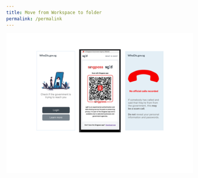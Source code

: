 ```yaml
---
title: Move from Workspace to folder
permalink: /permalink
---
```

![phonebook](/images/Hello%20$$$()@/Bleh%201280370%20&&/ack22%20WhoDis%20Working%20Document-5.png)